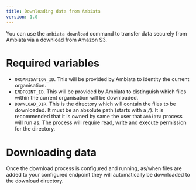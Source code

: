 ```yaml
---
title: Downloading data from Ambiata
version: 1.0
---
```


You can use the `ambiata download` command to transfer data securely from
Ambiata via a download from Amazon S3.

# Required variables

 - `ORGANISATION_ID`.
   This will be provided by Ambiata to identity the current organisation.
 - `ENDPOINT_ID`.
   This will be provided by Ambiata to distinguish which files within
   the current organisation will be downloaded.
 - `DOWNLOAD_DIR`. This is the directory which will contain the files
   to be downloaded. It must be an absolute path (starts with a `/`).
   It is recommended that it is owned by same the user that
   `ambiata` process will run as. The process will require
   read, write and execute permission for the directory.

# Downloading data

Once the download process is configured and running, as/when files
are added to your configured endpoint they will automatically be
downloaded to the download directory.
